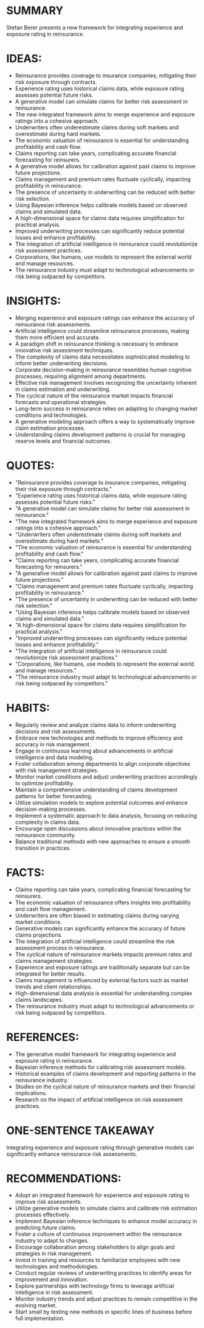 # SUMMARY
Stefan Berer presents a new framework for integrating experience and exposure rating in reinsurance.

# IDEAS:
- Reinsurance provides coverage to insurance companies, mitigating their risk exposure through contracts.
- Experience rating uses historical claims data, while exposure rating assesses potential future risks.
- A generative model can simulate claims for better risk assessment in reinsurance.
- The new integrated framework aims to merge experience and exposure ratings into a cohesive approach.
- Underwriters often underestimate claims during soft markets and overestimate during hard markets.
- The economic valuation of reinsurance is essential for understanding profitability and cash flow.
- Claims reporting can take years, complicating accurate financial forecasting for reinsurers.
- A generative model allows for calibration against past claims to improve future projections.
- Claims management and premium rates fluctuate cyclically, impacting profitability in reinsurance.
- The presence of uncertainty in underwriting can be reduced with better risk selection.
- Using Bayesian inference helps calibrate models based on observed claims and simulated data.
- A high-dimensional space for claims data requires simplification for practical analysis.
- Improved underwriting processes can significantly reduce potential losses and enhance profitability.
- The integration of artificial intelligence in reinsurance could revolutionize risk assessment practices.
- Corporations, like humans, use models to represent the external world and manage resources.
- The reinsurance industry must adapt to technological advancements or risk being outpaced by competitors.

# INSIGHTS:
- Merging experience and exposure ratings can enhance the accuracy of reinsurance risk assessments.
- Artificial intelligence could streamline reinsurance processes, making them more efficient and accurate.
- A paradigm shift in reinsurance thinking is necessary to embrace innovative risk assessment techniques.
- The complexity of claims data necessitates sophisticated modeling to inform better underwriting decisions.
- Corporate decision-making in reinsurance resembles human cognitive processes, requiring alignment among departments.
- Effective risk management involves recognizing the uncertainty inherent in claims estimation and underwriting.
- The cyclical nature of the reinsurance market impacts financial forecasts and operational strategies.
- Long-term success in reinsurance relies on adapting to changing market conditions and technologies.
- A generative modeling approach offers a way to systematically improve claim estimation processes.
- Understanding claims development patterns is crucial for managing reserve levels and financial outcomes.

# QUOTES:
- "Reinsurance provides coverage to insurance companies, mitigating their risk exposure through contracts."
- "Experience rating uses historical claims data, while exposure rating assesses potential future risks."
- "A generative model can simulate claims for better risk assessment in reinsurance."
- "The new integrated framework aims to merge experience and exposure ratings into a cohesive approach."
- "Underwriters often underestimate claims during soft markets and overestimate during hard markets."
- "The economic valuation of reinsurance is essential for understanding profitability and cash flow."
- "Claims reporting can take years, complicating accurate financial forecasting for reinsurers."
- "A generative model allows for calibration against past claims to improve future projections."
- "Claims management and premium rates fluctuate cyclically, impacting profitability in reinsurance."
- "The presence of uncertainty in underwriting can be reduced with better risk selection."
- "Using Bayesian inference helps calibrate models based on observed claims and simulated data."
- "A high-dimensional space for claims data requires simplification for practical analysis."
- "Improved underwriting processes can significantly reduce potential losses and enhance profitability."
- "The integration of artificial intelligence in reinsurance could revolutionize risk assessment practices."
- "Corporations, like humans, use models to represent the external world and manage resources."
- "The reinsurance industry must adapt to technological advancements or risk being outpaced by competitors."

# HABITS:
- Regularly review and analyze claims data to inform underwriting decisions and risk assessments.
- Embrace new technologies and methods to improve efficiency and accuracy in risk management.
- Engage in continuous learning about advancements in artificial intelligence and data modeling.
- Foster collaboration among departments to align corporate objectives with risk management strategies.
- Monitor market conditions and adjust underwriting practices accordingly to optimize profitability.
- Maintain a comprehensive understanding of claims development patterns for better forecasting.
- Utilize simulation models to explore potential outcomes and enhance decision-making processes.
- Implement a systematic approach to data analysis, focusing on reducing complexity in claims data.
- Encourage open discussions about innovative practices within the reinsurance community.
- Balance traditional methods with new approaches to ensure a smooth transition in practices.

# FACTS:
- Claims reporting can take years, complicating financial forecasting for reinsurers.
- The economic valuation of reinsurance offers insights into profitability and cash flow management.
- Underwriters are often biased in estimating claims during varying market conditions.
- Generative models can significantly enhance the accuracy of future claims projections.
- The integration of artificial intelligence could streamline the risk assessment process in reinsurance.
- The cyclical nature of reinsurance markets impacts premium rates and claims management strategies.
- Experience and exposure ratings are traditionally separate but can be integrated for better results.
- Claims management is influenced by external factors such as market trends and client relationships.
- High-dimensional data analysis is essential for understanding complex claims landscapes.
- The reinsurance industry must adapt to technological advancements or risk being outpaced by competitors.

# REFERENCES:
- The generative model framework for integrating experience and exposure rating in reinsurance.
- Bayesian inference methods for calibrating risk assessment models.
- Historical examples of claims development and reporting patterns in the reinsurance industry.
- Studies on the cyclical nature of reinsurance markets and their financial implications.
- Research on the impact of artificial intelligence on risk assessment practices.

# ONE-SENTENCE TAKEAWAY
Integrating experience and exposure rating through generative models can significantly enhance reinsurance risk assessments.

# RECOMMENDATIONS:
- Adopt an integrated framework for experience and exposure rating to improve risk assessments.
- Utilize generative models to simulate claims and calibrate risk estimation processes effectively.
- Implement Bayesian inference techniques to enhance model accuracy in predicting future claims.
- Foster a culture of continuous improvement within the reinsurance industry to adapt to changes.
- Encourage collaboration among stakeholders to align goals and strategies in risk management.
- Invest in training and resources to familiarize employees with new technologies and methodologies.
- Conduct regular reviews of underwriting practices to identify areas for improvement and innovation.
- Explore partnerships with technology firms to leverage artificial intelligence in risk assessment.
- Monitor industry trends and adjust practices to remain competitive in the evolving market.
- Start small by testing new methods in specific lines of business before full implementation.
